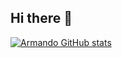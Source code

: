 ## Hi there 👋

[![Armando GitHub stats](https://github-readme-stats.vercel.app/api?username=arbgjr)](https://github.com/anuraghazra/github-readme-stats)
<!--
**arbgjr/arbgjr** is a ✨ _special_ ✨ repository because its `README.md` (this file) appears on your GitHub profile.

Here are some ideas to get you started:

- 🔭 I’m currently working on ...
- 🌱 I’m currently learning ...
- 👯 I’m looking to collaborate on ...
- 🤔 I’m looking for help with ...
- 💬 Ask me about ...
- 📫 How to reach me: ...
- 😄 Pronouns: ...
- ⚡ Fun fact: ...
-->

